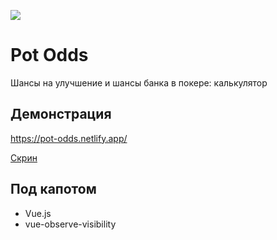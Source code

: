 ![](https://pot-odds.netlify.app/logo.png)

# Pot Odds
Шансы на улучшение и шансы банка в покере: калькулятор

## Демонстрация
https://pot-odds.netlify.app/

[Скрин](https://pot-odds.netlify.app/screenshot.png)

## Под капотом
                
+ Vue.js
+ vue-observe-visibility

